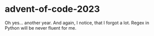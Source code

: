# advent-of-code-2023

Oh yes... another year. And again, I notice, that I forgot a lot.
Regex in Python will be never fluent for me.

